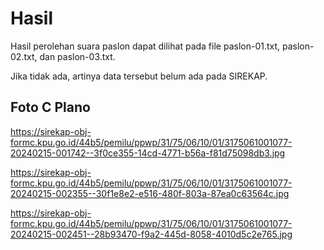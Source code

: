 # Hasil

Hasil perolehan suara paslon dapat dilihat pada file paslon-01.txt, paslon-02.txt, dan paslon-03.txt.

Jika tidak ada, artinya data tersebut belum ada pada SIREKAP.

## Foto C Plano

https://sirekap-obj-formc.kpu.go.id/44b5/pemilu/ppwp/31/75/06/10/01/3175061001077-20240215-001742--3f0ce355-14cd-4771-b56a-f81d75098db3.jpg

https://sirekap-obj-formc.kpu.go.id/44b5/pemilu/ppwp/31/75/06/10/01/3175061001077-20240215-002355--30f1e8e2-e516-480f-803a-87ea0c63564c.jpg

https://sirekap-obj-formc.kpu.go.id/44b5/pemilu/ppwp/31/75/06/10/01/3175061001077-20240215-002451--28b93470-f9a2-445d-8058-4010d5c2e765.jpg
